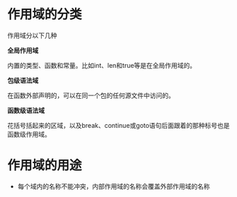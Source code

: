# 作用域的分类

作用域分以下几种

**全局作用域**

内置的类型、函数和常量。比如int、len和true等是在全局作用域的。

**包级语法域**

在函数外部声明的，可以在同一个包的任何源文件中访问的。

**函数级语法域**

花括号括起来的区域，以及break、continue或goto语句后面跟着的那种标号也是函数级作用域。

# 作用域的用途

- 每个域内的名称不能冲突，内部作用域的名称会覆盖外部作用域的名称